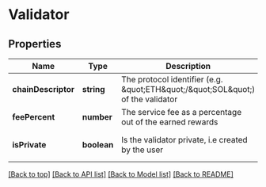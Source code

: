 # Validator

## Properties

|Name | Type | Description | Notes|
|------------ | ------------- | ------------- | -------------|
|**chainDescriptor** | **string** | The protocol identifier (e.g. \&quot;ETH\&quot;/\&quot;SOL\&quot;) of the validator | [default to undefined]|
|**feePercent** | **number** | The service fee as a percentage out of the earned rewards | [default to undefined]|
|**isPrivate** | **boolean** | Is the validator private, i.e created by the user | [optional] [default to undefined]|




[[Back to top]](#) [[Back to API list]](../../README.md#documentation-for-api-endpoints) [[Back to Model list]](../../README.md#documentation-for-models) [[Back to README]](../../README.md)
